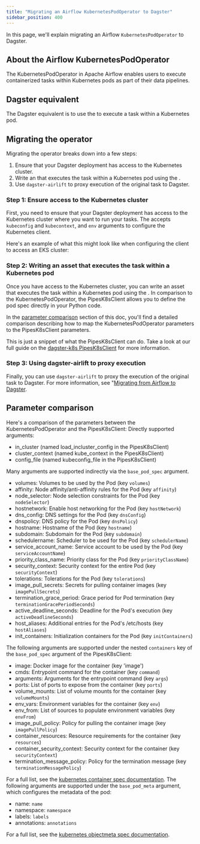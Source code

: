 ```yaml
---
title: "Migrating an Airflow KubernetesPodOperator to Dagster"
sidebar_position: 400
---
```


In this page, we'll explain migrating an Airflow `KubernetesPodOperator` to Dagster.

## About the Airflow KubernetesPodOperator

The KubernetesPodOperator in Apache Airflow enables users to execute containerized tasks within Kubernetes pods as part of their data pipelines.

<CodeExample path="docs_snippets/docs_snippets/integrations/airlift/operator_migration/kubernetes_pod_operator.py" />

## Dagster equivalent

The Dagster equivalent is to use the <PyObject section="libraries" object="PipesK8sClient" module="dagster_k8s"/> to execute a task within a Kubernetes pod.

<CodeExample path="docs_snippets/docs_snippets/integrations/airlift/operator_migration/using_k8s_pipes.py" />

## Migrating the operator

Migrating the operator breaks down into a few steps:

1. Ensure that your Dagster deployment has access to the Kubernetes cluster.
2. Write an <PyObject section="assets" object="asset" module="dagster"/> that executes the task within a Kubernetes pod using the <PyObject section="libraries" object="PipesK8sClient" module="dagster_k8s"/>.
3. Use `dagster-airlift` to proxy execution of the original task to Dagster.

### Step 1: Ensure access to the Kubernetes cluster

First, you need to ensure that your Dagster deployment has access to the Kubernetes cluster where you want to run your tasks. The <PyObject section="libraries" object="PipesK8sClient" module="dagster_k8s"/> accepts `kubeconfig` and `kubecontext`, and `env` arguments to configure the Kubernetes client.

Here's an example of what this might look like when configuring the client to access an EKS cluster:

<CodeExample path="docs_snippets/docs_snippets/integrations/airlift/operator_migration/k8s_eks_fake_example.py" startAfter="start_client" endBefore="end_client" />

### Step 2: Writing an asset that executes the task within a Kubernetes pod

Once you have access to the Kubernetes cluster, you can write an asset that executes the task within a Kubernetes pod using the <PyObject section="libraries" object="PipesK8sClient" module="dagster_k8s"/>. In comparison to the KubernetesPodOperator, the PipesK8sClient allows you to define the pod spec directly in your Python code.

In the [parameter comparison](#parameter-comparison) section of this doc, you'll find a detailed comparison describing how to map the KubernetesPodOperator parameters to the PipesK8sClient parameters.

<CodeExample path="docs_snippets/docs_snippets/integrations/airlift/operator_migration/k8s_eks_fake_example.py" startAfter="start_asset" endBefore="end_asset" />

This is just a snippet of what the PipesK8sClient can do. Take a look at our full guide on the [dagster-k8s PipesK8sClient](/guides/build/external-pipelines/kubernetes-pipeline) for more information.

### Step 3: Using dagster-airlift to proxy execution

Finally, you can use `dagster-airlift` to proxy the execution of the original task to Dagster. For more information, see "[Migrating from Airflow to Dagster](/integrations/libraries/airlift/airflow-to-dagster).

## Parameter comparison

Here's a comparison of the parameters between the KubernetesPodOperator and the PipesK8sClient: Directly supported arguments:

- in_cluster (named load_incluster_config in the PipesK8sClient)
- cluster_context (named kube_context in the PipesK8sClient)
- config_file (named kubeconfig_file in the PipesK8sClient)

Many arguments are supported indirectly via the `base_pod_spec` argument.

- volumes: Volumes to be used by the Pod (key `volumes`)
- affinity: Node affinity/anti-affinity rules for the Pod (key `affinity`)
- node_selector: Node selection constraints for the Pod (key `nodeSelector`)
- hostnetwork: Enable host networking for the Pod (key `hostNetwork`)
- dns_config: DNS settings for the Pod (key `dnsConfig`)
- dnspolicy: DNS policy for the Pod (key `dnsPolicy`)
- hostname: Hostname of the Pod (key `hostname`)
- subdomain: Subdomain for the Pod (key `subdomain`)
- schedulername: Scheduler to be used for the Pod (key `schedulerName`)
- service_account_name: Service account to be used by the Pod (key `serviceAccountName`)
- priority_class_name: Priority class for the Pod (key `priorityClassName`)
- security_context: Security context for the entire Pod (key `securityContext`)
- tolerations: Tolerations for the Pod (key `tolerations`)
- image_pull_secrets: Secrets for pulling container images (key `imagePullSecrets`)
- termination_grace_period: Grace period for Pod termination (key `terminationGracePeriodSeconds`)
- active_deadline_seconds: Deadline for the Pod's execution (key `activeDeadlineSeconds`)
- host_aliases: Additional entries for the Pod's /etc/hosts (key `hostAliases`)
- init_containers: Initialization containers for the Pod (key `initContainers`)

The following arguments are supported under the nested `containers` key of the `base_pod_spec` argument of the PipesK8sClient:

- image: Docker image for the container (key 'image')
- cmds: Entrypoint command for the container (key `command`)
- arguments: Arguments for the entrypoint command (key `args`)
- ports: List of ports to expose from the container (key `ports`)
- volume_mounts: List of volume mounts for the container (key `volumeMounts`)
- env_vars: Environment variables for the container (key `env`)
- env_from: List of sources to populate environment variables (key `envFrom`)
- image_pull_policy: Policy for pulling the container image (key `imagePullPolicy`)
- container_resources: Resource requirements for the container (key `resources`)
- container_security_context: Security context for the container (key `securityContext`)
- termination_message_policy: Policy for the termination message (key `terminationMessagePolicy`)

For a full list, see the [kubernetes container spec documentation](https://kubernetes.io/docs/reference/generated/kubernetes-api/v1.26/#container-v1-core). The following arguments are supported under the `base_pod_meta` argument, which configures the metadata of the pod:

- name: `name`
- namespace: `namespace`
- labels: `labels`
- annotations: `annotations`

For a full list, see the [kubernetes objectmeta spec documentation](https://kubernetes.io/docs/reference/generated/kubernetes-api/v1.26/#objectmeta-v1-meta).
